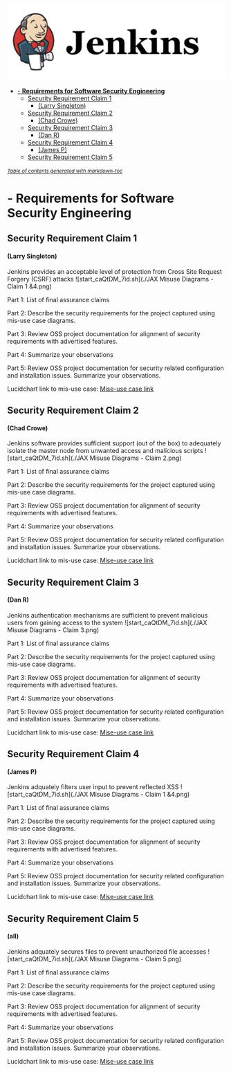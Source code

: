 ![](assets/markdown-img-paste-20170909112804883.png)

- [- **Requirements for Software Security Engineering**](#----requirements-for-software-security-engineering--)
  * [Security Requirement Claim 1](#security-requirement-claim-1)
      - [(Larry Singleton)](#-larry-singleton-)
  * [Security Requirement Claim 2](#security-requirement-claim-2)
      - [(Chad Crowe)](#-chad-crowe-)
  * [Security Requirement Claim 3](#security-requirement-claim-3)
      - [(Dan R)](#-dan-r-)
  * [Security Requirement Claim 4](#security-requirement-claim-4)
      - [(James P)](#-james-p-)
  * [Security Requirement Claim 5](#security-requirement-claim-5)

<small><i><a href='http://ecotrust-canada.github.io/markdown-toc/'>Table of contents generated with markdown-toc</a></i></small>


# - **Requirements for Software Security Engineering**

## Security Requirement Claim 1

#### (Larry Singleton)

Jenkins provides an acceptable level of protection from Cross Site Request Forgery (CSRF) attacks
![start_caQtDM_7id.sh](./JAX Misuse Diagrams - Claim 1 &4.png) 

Part 1: List of final assurance claims

Part 2: Describe the security requirements for the project captured using mis-use case diagrams. 

Part 3: Review OSS project documentation for alignment of security requirements with advertised features. 

Part 4: Summarize your observations

Part 5: Review OSS project documentation for security related configuration and installation issues. Summarize your observations.

Lucidchart link to mis-use case:  [Mise-use case link](https://www.lucidchart.com/documents/edit/fd7c6a2d-548b-40f9-8d09-45d134f69ed8/0)

## Security Requirement Claim 2

#### (Chad Crowe)

Jenkins software provides sufficient support (out of the box) to adequately isolate the master node from unwanted access and malicious scripts 
![start_caQtDM_7id.sh](./JAX Misuse Diagrams - Claim 2.png) 

Part 1: List of final assurance claims

Part 2: Describe the security requirements for the project captured using mis-use case diagrams. 

Part 3: Review OSS project documentation for alignment of security requirements with advertised features. 

Part 4: Summarize your observations

Part 5: Review OSS project documentation for security related configuration and installation issues. Summarize your observations.

Lucidchart link to mis-use case:  [Mise-use case link](https://www.lucidchart.com/documents/edit/fd7c6a2d-548b-40f9-8d09-45d134f69ed8/1)

## Security Requirement Claim 3

#### (Dan R)

Jenkins authentication mechanisms are sufficient to prevent malicious users from gaining access to the system
![start_caQtDM_7id.sh](./JAX Misuse Diagrams - Claim 3.png) 

Part 1: List of final assurance claims

Part 2: Describe the security requirements for the project captured using mis-use case diagrams. 

Part 3: Review OSS project documentation for alignment of security requirements with advertised features. 

Part 4: Summarize your observations

Part 5: Review OSS project documentation for security related configuration and installation issues. Summarize your observations.

Lucidchart link to mis-use case:  [Mise-use case link](https://www.lucidchart.com/documents/edit/fd7c6a2d-548b-40f9-8d09-45d134f69ed8/2)

## Security Requirement Claim 4 
#### (James P)

Jenkins adquately filters user input to prevent reflected XSS
![start_caQtDM_7id.sh](./JAX Misuse Diagrams - Claim 1 &4.png) 

Part 1: List of final assurance claims

Part 2: Describe the security requirements for the project captured using mis-use case diagrams. 

Part 3: Review OSS project documentation for alignment of security requirements with advertised features. 

Part 4: Summarize your observations

Part 5: Review OSS project documentation for security related configuration and installation issues. Summarize your observations.

Lucidchart link to mis-use case:  [Mise-use case link](https://www.lucidchart.com/documents/edit/fd7c6a2d-548b-40f9-8d09-45d134f69ed8/0)

## Security Requirement Claim 5 
#### (all)

Jenkins adquately secures files to prevent unauthorized file accesses
![start_caQtDM_7id.sh](./JAX Misuse Diagrams - Claim 5.png) 

Part 1: List of final assurance claims

Part 2: Describe the security requirements for the project captured using mis-use case diagrams. 

Part 3: Review OSS project documentation for alignment of security requirements with advertised features. 

Part 4: Summarize your observations

Part 5: Review OSS project documentation for security related configuration and installation issues. Summarize your observations.

Lucidchart link to mis-use case:  [Mise-use case link](https://www.lucidchart.com/documents/edit/fd7c6a2d-548b-40f9-8d09-45d134f69ed8/3)

